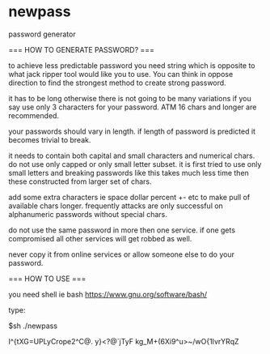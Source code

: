 # newpass
password generator

=== HOW TO GENERATE PASSWORD? ===

to achieve less predictable password you need string which is opposite
to what jack ripper tool would like you to use.  You can think in 
oppose direction to find the strongest method to create strong password.

it has to be long otherwise there is not going to be many variations if 
you say use only 3 characters for your password. ATM 16 chars and longer
are recommended.

your passwords should vary in length.  if length of password is predicted
it becomes trivial to break.

it needs to contain both capital and small characters and numerical chars.
do not use only capped or only small letter subset.  it is first tried to 
use only small letters and breaking passwords like this takes much less 
time then these constructed from larger set of chars.

add some extra characters ie space dollar percent +- etc to make pull of 
available chars longer.  frequently attacks are only successful on 
alphanumeric passwords without special chars.

do not use the same password in more then one service.  if one gets 
compromised all other services will get robbed as well.

never copy it from online services or allow someone else to do your password.

===  HOW TO USE ===

you need shell ie bash https://www.gnu.org/software/bash/

type:

$sh ./newpass

I^{tXG=UPLyCrope2^C@. y}<?@`jTyF kg_M+(6Xi9^u>~/wO{1IvrYRqZ

